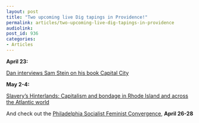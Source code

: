 ```yaml
---
layout: post
title: "Two upcoming live Dig tapings in Providence!"
permalink: articles/two-upcoming-live-dig-tapings-in-providence
audiolink: 
post_id: 936
categories: 
- Articles
---
```


**April 23:**
 
[Dan interviews Sam Stein on his book Capital City](http://facebook.com/events/2164662790291372/)


**May 2-4:**
 
[Slavery’s Hinterlands: Capitalism and bondage in Rhode Island and across the Atlantic world](http://facebook.com/events/661508874305008/)

And check out the
[Philadelphia Socialist Feminist Convergence](http://socfemphilly.wordpress.com), 
**April 26-28**